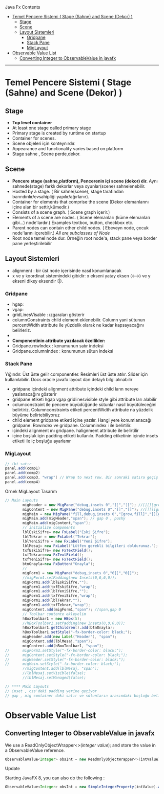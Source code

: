 

Java Fx Contents

- [Temel Pencere Sistemi ( Stage (Sahne) and Scene (Dekor) )](#temel-pencere-sistemi--stage-sahne-and-scene-dekor-)
	- [Stage](#stage)
	- [Scene](#scene)
	- [Layout Sistemleri](#layout-sistemleri)
		- [Gridpane](#gridpane)
		- [Stack Pane](#stack-pane)
		- [MigLayout](#miglayout)
- [Observable Value List](#observable-value-list)
	- [Converting Integer to ObservableValue<Integer> in javafx](#converting-integer-to-observablevalueinteger-in-javafx)

---

# Temel Pencere Sistemi ( Stage (Sahne) and Scene (Dekor) )

## Stage
- **Top level container**
- At least one stage called primary stage
- Primary stage is created by runtime on startup
- Container for scenes.
- Scene objeleri için konteynırdır.
- Appearance and functionality varies based on platform
- Stage sahne , Scene perde,dekor.


## Scene
- **Pencere stage (sahne,platform), Pencerenin içi scene (dekor) dir.** Aynı sahnede(stage) farklı dekorlar veya oyunlar(scene) sahnelenebilir.
- Hosted by a stage. ( Bir sahne(scene), stage tarafından barındırılır/evsahipliği yapılır/ağırlanır).
- Container for elements that comprise the scene (Dekor elemanlarını içine alan bir settir,kümedir.)
- Consists of a scene graph. ( Scene graph içerir.)
- Elements of a scene are nodes. ( Scene elemanları (küme elemanları gibi...) node'lardır.) Examples textbox, button, checkbox etc.
- Parent nodes can contain other child nodes. ( Ebeveyn node, çocuk node'larını içerebilir.)
*All are subclasses of Node*
- Root node temel node dur. Örneğin root node'a, stack pane veya border pane yerleştirilebilir

## Layout Sistemleri
- alignment : bir üst node içerisinde nasıl konumlanacak
- x ve y koordinat sistemindeki gibidir: x ekseni yatay eksen (<-->) ve y ekseni dikey eksendir (|).

### Gridpane
- hgap:
- vgap:
- gridLinesVisable : ızgaraları gösterir
- columnConstraints child element eklenebilir. Column yani sütunun percentWidth attribute ile yüzdelik olarak ne kadar kapsayacağını belirleriz.
- ​
- **Compenentinin attribute yazılacak özellikler:**
- Gridpane.rowIndex : konumunun satır indeksi
- Gridpane.columnIndex : konumunun sütun indeksi

### Stack Pane
Yığındır. Üst üste gelir componentler. Resimleri üst üste atılır. Slider için kullanılabilir.
Docs oracle javafx layout dan detaylı bilgi alınabilir
- gridpane içindeki alignment attribute içindeki child ların nereye yaslanacağını gösterir
- gridpane etiketi hgap vgap gridlinesvisible style gibi attribute ları alabilir
- columconstraint ile pencere büyüdüğünde sütunlar nasıl büyütüleceğini belirtiriz. Columnconstraints etiketi percentWidth attribute na yüzdelik büyüme belirtebiliyoruz
- child element gridpane etiketi içine yazılır. Hangi yere konumlanacağı gridpane. Rowindex ve gridpane. Columnindex i ile belirtilir.
- içindeki alignment ını gridpane. halignment attribute ile belirtilir
- içine boşluk için padding etiketi kullanılır. Padding etiketinin içinde insets etiketi ile iç boşluğu ayarlanır

### MigLayout

```java
// iki satır
panel.add(comp1)
panel.add(comp2)
panel.add(comp3, "wrap") // Wrap to next row. Bir sonraki satıra geçiş yapar.
panel.add(comp4)
```
Örnek MigLayout Tasarım
```java
// Main Layouts
        migHeader = new MigPane("debug,insets 0","[]","[]"); //[][][grow,fill][][grow,fill]
        migContent = new MigPane("debug,insets 0","[]","[]"); //[][][grow,fill][][grow,fill]
        migMain = new MigPane("fill,debug,insets 0","[grow,fill]","[][grow,fill]"); //[][][grow,fill][][grow,fill]
        migMain.add(migHeader,"span"); // gap 0 , pushy
        migMain.add(migContent,"span");
        // initialize components
        lblEskiSifre= new FxLabel("Eski Şifre");
        lblTekrar = new FxLabel("Tekrar");
        lblYeniSifre = new FxLabel("Yeni Şifre");
        lblMesaj= new FxLabel("Lütfen gerekli bilgileri doldurunuz.");
        txfEskiSifre= new FxTextField();
        txfTekrar=new FxTextField();
        txfYeniSifre= new FxTextField();
        btnOnayla=new FxButton("Onayla");
        //
        migForm1 = new MigPane("debug,insets 0","0[]","0[]");
        //migForm1.setPadding(new Insets(0,0,0,0));
        migForm1.add(lblEskiSifre,"");
        migForm1.add(txfEskiSifre,"wrap");
        migForm1.add(lblYeniSifre,"");
        migForm1.add(txfYeniSifre,"wrap");
        migForm1.add(lblTekrar,"");
        migForm1.add(txfTekrar,"wrap");
        migContent.add(migForm1,"span"); //span,gap 0
        // Toolbar contente ekleyelim
        hBoxToolbar1 = new HBox(5);
        //hBoxToolbar1.setPadding(new Insets(0,0,0,0));
        hBoxToolbar1.getChildren().add(btnOnayla);
        hBoxToolbar1.setStyle("-fx-border-color: black;");
        migHeader.add(new Label("Header"), "span");
        migContent.add(lblMesaj,"span");
        migContent.add(hBoxToolbar1, "span");
//      migForm1.setStyle("-fx-border-color: black;");
//      migContent.setStyle("-fx-border-color: black;");
//      migHeader.setStyle("-fx-border-color: black;");
//      migMain.setStyle("-fx-border-color: black;");
        //migContent.add(lblMesaj, "span");
        //lblMesaj.setVisible(false);
        //lblMesaj.setManaged(false);
```


```java
// **** Main Layouts
// inset , css'deki padding yerine geçiyor
// gap , mig container daki satır ve sütunların arasındaki boşluğu belirtir
```



# Observable Value List

## Converting Integer to ObservableValue<Integer> in javafx

We use a ReadOnlyObjectWrapper<>(*integer value*); and store the value in a ObservableValue<Integer> reference.

```java
ObservableValue<Integer> obsInt = new ReadOnlyObjectWrapper<>(intValue);
```

Update

Starting JavaFX 8, you can also do the following :

```java
ObservableValue<Integer> obsInt = new SimpleIntegerProperty(intValue).asObject();
```

